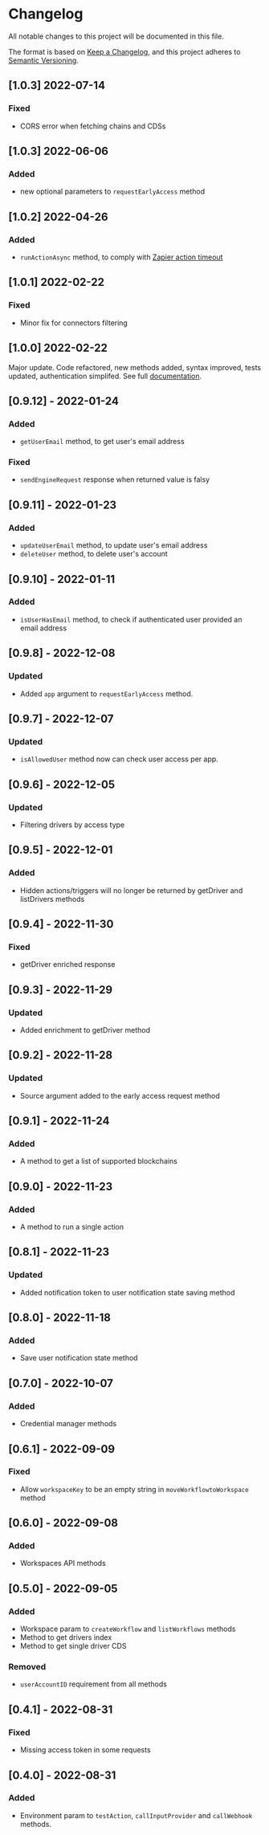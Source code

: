 # Changelog

All notable changes to this project will be documented in this file.

The format is based on [Keep a Changelog](https://keepachangelog.com/en/1.0.0/),
and this project adheres to [Semantic Versioning](https://semver.org/spec/v2.0.0.html).

## [1.0.3] 2022-07-14

### Fixed

- CORS error when fetching chains and CDSs

## [1.0.3] 2022-06-06

### Added

- new optional parameters to `requestEarlyAccess` method

## [1.0.2] 2022-04-26

### Added

- `runActionAsync` method, to comply with [Zapier action timeout](<https://platform.zapier.com/docs/constraints#:~:text=a%20later%20step.-,Timeouts%20(actions),for%20example%2C%20file%20format%20conversion>)

## [1.0.1] 2022-02-22

### Fixed

- Minor fix for connectors filtering

## [1.0.0] 2022-02-22

Major update. Code refactored, new methods added, syntax improved, tests updated, authentication simplifed. See full [documentation](https://github.com/grindery-io/grindery-nexus-client/blob/master/DOCUMENTATION.md).

## [0.9.12] - 2022-01-24

### Added

- `getUserEmail` method, to get user's email address

### Fixed

- `sendEngineRequest` response when returned value is falsy

## [0.9.11] - 2022-01-23

### Added

- `updateUserEmail` method, to update user's email address
- `deleteUser` method, to delete user's account

## [0.9.10] - 2022-01-11

### Added

- `isUserHasEmail` method, to check if authenticated user provided an email address

## [0.9.8] - 2022-12-08

### Updated

- Added `app` argument to `requestEarlyAccess` method.

## [0.9.7] - 2022-12-07

### Updated

- `isAllowedUser` method now can check user access per app.

## [0.9.6] - 2022-12-05

### Updated

- Filtering drivers by access type

## [0.9.5] - 2022-12-01

### Added

- Hidden actions/triggers will no longer be returned by getDriver and listDrivers methods

## [0.9.4] - 2022-11-30

### Fixed

- getDriver enriched response

## [0.9.3] - 2022-11-29

### Updated

- Added enrichment to getDriver method

## [0.9.2] - 2022-11-28

### Updated

- Source argument added to the early access request method

## [0.9.1] - 2022-11-24

### Added

- A method to get a list of supported blockchains

## [0.9.0] - 2022-11-23

### Added

- A method to run a single action

## [0.8.1] - 2022-11-23

### Updated

- Added notification token to user notification state saving method

## [0.8.0] - 2022-11-18

### Added

- Save user notification state method

## [0.7.0] - 2022-10-07

### Added

- Credential manager methods

## [0.6.1] - 2022-09-09

### Fixed

- Allow `workspaceKey` to be an empty string in `moveWorkflowtoWorkspace` method

## [0.6.0] - 2022-09-08

### Added

- Workspaces API methods

## [0.5.0] - 2022-09-05

### Added

- Workspace param to `createWorkflow` and `listWorkflows` methods
- Method to get drivers index
- Method to get single driver CDS

### Removed

- `userAccountID` requirement from all methods

## [0.4.1] - 2022-08-31

### Fixed

- Missing access token in some requests

## [0.4.0] - 2022-08-31

### Added

- Environment param to `testAction`, `callInputProvider` and `callWebhook` methods.
